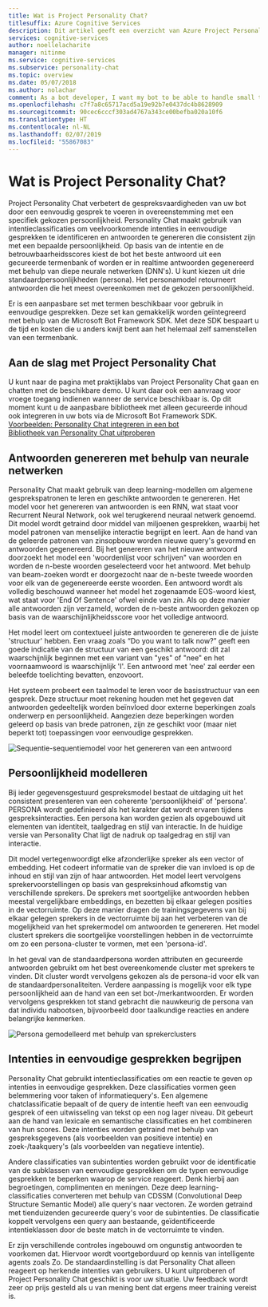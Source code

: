 ```yaml
---
title: Wat is Project Personality Chat?
titlesuffix: Azure Cognitive Services
description: Dit artikel geeft een overzicht van Azure Project Personality Chat, een op de cloud gebaseerde API voor het verbeteren van de gespreksmogelijkheden van uw bot.
services: cognitive-services
author: noellelacharite
manager: nitinme
ms.service: cognitive-services
ms.subservice: personality-chat
ms.topic: overview
ms.date: 05/07/2018
ms.author: nolachar
comment: As a bot developer, I want my bot to be able to handle small talk in a consistent tone so that my bot appears more complete and conversational.
ms.openlocfilehash: c7f7a8c65717acd5a19e92b7e0437dc4b8628909
ms.sourcegitcommit: 90cec6cccf303ad4767a343ce00befba020a10f6
ms.translationtype: HT
ms.contentlocale: nl-NL
ms.lasthandoff: 02/07/2019
ms.locfileid: "55867083"
---
```

# <a name="what-is-project-personality-chat"></a>Wat is Project Personality Chat?

Project Personality Chat verbetert de gespreksvaardigheden van uw bot door een eenvoudig gesprek te voeren in overeenstemming met een specifiek gekozen persoonlijkheid. Personality Chat maakt gebruik van intentieclassificaties om veelvoorkomende intenties in eenvoudige gesprekken te identificeren en antwoorden te genereren die consistent zijn met een bepaalde persoonlijkheid. Op basis van de intentie en de betrouwbaarheidsscores kiest de bot het beste antwoord uit een gecureerde termenbank of worden er in realtime antwoorden gegenereerd met behulp van diepe neurale netwerken (DNN's). U kunt kiezen uit drie standaardpersoonlijkheden (persona). Het personamodel retourneert antwoorden die het meest overeenkomen met de gekozen persoonlijkheid.

Er is een aanpasbare set met termen beschikbaar voor gebruik in eenvoudige gesprekken. Deze set kan gemakkelijk worden geïntegreerd met behulp van de Microsoft Bot Framework SDK. Met deze SDK bespaart u de tijd en kosten die u anders kwijt bent aan het helemaal zelf samenstellen van een termenbank.

## <a name="getting-started-with-project-personality-chat"></a>Aan de slag met Project Personality Chat

U kunt naar de pagina met praktijklabs van Project Personality Chat gaan en chatten met de beschikbare demo. U kunt daar ook een aanvraag voor vroege toegang indienen wanneer de service beschikbaar is.
Op dit moment kunt u de aanpasbare bibliotheek met alleen gecureerde inhoud ook integreren in uw bots via de Microsoft Bot Framework SDK. <br>
[Voorbeelden: Personality Chat integreren in een bot](https://github.com/Microsoft/BotBuilder-PersonalityChat/) <br>
[Bibliotheek van Personality Chat uitproberen](https://github.com/Microsoft/BotBuilder-PersonalityChat/tree/master/CSharp)

## <a name="generating-responses-using-neural-networks"></a>Antwoorden genereren met behulp van neurale netwerken

Personality Chat maakt gebruik van deep learning-modellen om algemene gesprekspatronen te leren en geschikte antwoorden te genereren. Het model voor het genereren van antwoorden is een RNN, wat staat voor Recurrent Neural Network, ook wel terugkerend neuraal netwerk genoemd. Dit model wordt getraind door middel van miljoenen gesprekken, waarbij het model patronen van menselijke interactie begrijpt en leert. Aan de hand van de geleerde patronen van zinsopbouw worden nieuwe query's gevormd en antwoorden gegenereerd. Bij het genereren van het nieuwe antwoord doorzoekt het model een 'woordenlijst voor schrijven" van woorden en worden de n-beste woorden geselecteerd voor het antwoord. Met behulp van beam-zoeken wordt er doorgezocht naar de n-beste tweede woorden voor elk van de gegenereerde eerste woorden. Een antwoord wordt als volledig beschouwd wanneer het model het zogenaamde EOS-woord kiest, wat staat voor 'End Of Sentence' ofwel einde van zin. Als op deze manier alle antwoorden zijn verzameld, worden de n-beste antwoorden gekozen op basis van de waarschijnlijkheidsscore voor het volledige antwoord.

Het model leert om contextueel juiste antwoorden te genereren die de juiste 'structuur' hebben. Een vraag zoals “Do you want to talk now?” geeft een goede indicatie van de structuur van een geschikt antwoord: dit zal waarschijnlijk beginnen met een variant van "yes" of "nee" en het voornaamwoord is waarschijnlijk 'I'. Een antwoord met 'nee' zal eerder een beleefde toelichting bevatten, enzovoort.

Het systeem probeert een taalmodel te leren voor de basisstructuur van een gesprek. Deze structuur moet rekening houden met het gegeven dat antwoorden gedeeltelijk worden beïnvloed door externe beperkingen zoals onderwerp en persoonlijkheid.  Aangezien deze beperkingen worden geleerd op basis van brede patronen, zijn ze geschikt voor (maar niet beperkt tot) toepassingen voor eenvoudige gesprekken.

![Sequentie-sequentiemodel voor het genereren van een antwoord](./media/overview/sequence-to-sequence-model.png)

## <a name="personality-modeling"></a>Persoonlijkheid modelleren

 Bij ieder gegevensgestuurd gespreksmodel bestaat de uitdaging uit het consistent presenteren van een coherente 'persoonlijkheid' of 'persona'. PERSONA wordt gedefinieerd als het karakter dat wordt ervaren tijdens gespreksinteracties. Een persona kan worden gezien als opgebouwd uit elementen van identiteit, taalgedrag en stijl van interactie. In de huidige versie van Personality Chat ligt de nadruk op taalgedrag en stijl van interactie.

Dit model vertegenwoordigt elke afzonderlijke spreker als een vector of embedding. Het codeert informatie van de spreker die van invloed is op de inhoud en stijl van zijn of haar antwoorden. Het model leert vervolgens sprekervoorstellingen op basis van gespreksinhoud afkomstig van verschillende sprekers. De sprekers met soortgelijke antwoorden hebben meestal vergelijkbare embeddings, en bezetten bij elkaar gelegen posities in de vectorruimte. Op deze manier dragen de trainingsgegevens van bij elkaar gelegen sprekers in de vectorruimte bij aan het verbeteren van de mogelijkheid van het sprekermodel om antwoorden te genereren. Het model clustert sprekers die soortgelijke voorstellingen hebben in de vectorruimte om zo een persona-cluster te vormen, met een 'persona-id'.

In het geval van de standaardpersona worden attributen en gecureerde antwoorden gebruikt om het best overeenkomende cluster met sprekers te vinden. Dit cluster wordt vervolgens gekozen als de persona-id voor elk van de standaardpersonaliteiten. Verdere aanpassing is mogelijk voor elk type persoonlijkheid aan de hand van een set bot-/merkantwoorden. Er worden vervolgens gesprekken tot stand gebracht die nauwkeurig de persona van dat individu nabootsen, bijvoorbeeld door taalkundige reacties en andere belangrijke kenmerken.

![Persona gemodelleerd met behulp van sprekerclusters](./media/overview/persona-modeling.png)

## <a name="small-talk-intent-understanding"></a>Intenties in eenvoudige gesprekken begrijpen

Personality Chat gebruikt intentieclassificaties om een reactie te geven op intenties in eenvoudige gesprekken. Deze classificaties vormen geen belemmering voor taken of informatiequery's. Een algemene chatclassificatie bepaalt of de query de intentie heeft van een eenvoudig gesprek of een uitwisseling van tekst op een nog lager niveau. Dit gebeurt aan de hand van lexicale en semantische classificaties en het combineren van hun scores. Deze intenties worden getraind met behulp van gespreksgegevens (als voorbeelden van positieve intentie) en zoek-/taakquery's (als voorbeelden van negatieve intentie).

Andere classificaties van subintenties worden gebruikt voor de identificatie van de subklassen van eenvoudige gesprekken om de typen eenvoudige gesprekken te beperken waarop de service reageert. Denk hierbij aan begroetingen, complimenten en meningen. Deze deep learning-classificaties converteren met behulp van CDSSM (Convolutional Deep Structure Semantic Model) alle query's naar vectoren. Ze worden getraind met tienduizenden gecureerde query's voor de subintenties. De classificatie koppelt vervolgens een query aan bestaande, geïdentificeerde intentieklassen door de beste match in de vectorruimte te vinden.

Er zijn verschillende controles ingebouwd om ongunstig antwoorden te voorkomen dat. Hiervoor wordt voortgeborduurd op kennis van intelligente agents zoals Zo. De standaardinstelling is dat Personality Chat alleen reageert op herkende intenties van gebruikers. U kunt uitproberen of Project Personality Chat geschikt is voor uw situatie. Uw feedback wordt zeer op prijs gesteld als u van mening bent dat ergens meer training vereist is.
